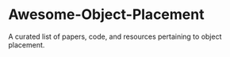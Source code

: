 # Awesome-Object-Placement
A curated list of papers, code, and resources pertaining to object placement.
